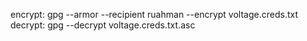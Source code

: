 encrypt: gpg --armor --recipient ruahman --encrypt voltage.creds.txt
decrypt: gpg --decrypt voltage.creds.txt.asc
